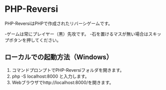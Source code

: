 # PHP-Reversi

PHP-ReversiはPHPで作成されたリバーシゲームです。

-ゲームは常にプレイヤー（黒）先攻です。
-石を置けるマスが無い場合はスキップボタンを押してください。

## ローカルでの起動方法（Windows）
1. コマンドプロンプトでPHP-Reversiフォルダを開きます。
2. php -S localhost:8000 と入力します。
3. Webブラウザでhttp://localhost:8000/を開きます。
